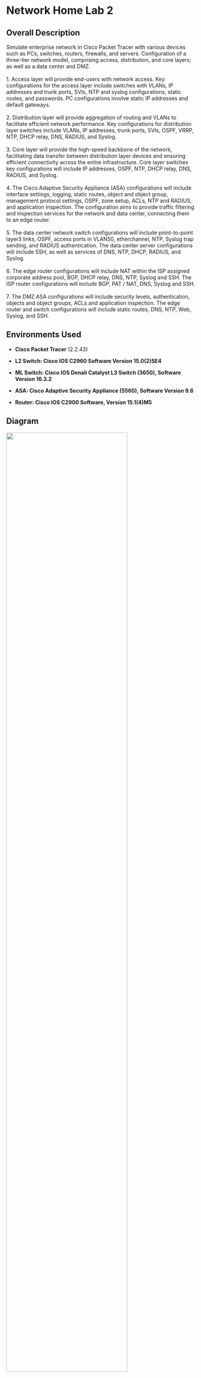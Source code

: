 <h1>Network Home Lab 2</h1>

<h2>Overall Description</h2>
Simulate enterprise network in Cisco Packet Tracer with various devices such as PCs, switches, routers, firewalls, and servers. Configuration of a three-tier network model, comprising access, distribution, and core layers; as well as a data center and DMZ. 
<br />
<br />
1. Access layer will provide end-users with network access. Key configurations for the access layer include switches with VLANs, IP addresses and trunk ports, SVIs, NTP and syslog configurations, static routes, and passwords. PC configurations involve static IP addresses and default gateways. 
<br />
<br />
2. Distribution layer will provide aggregation of routing and VLANs to facilitate efficient network performance. Key configurations for distribution layer switches include VLANs, IP addresses, trunk ports, SVIs, OSPF, VRRP, NTP, DHCP relay, DNS, RADIUS, and Syslog. 
<br />
<br />
3. Core layer will provide the high-speed backbone of the network, facilitating data transfer between distribution layer devices and ensuring efficient connectivity across the entire infrastructure. Core layer switches key configurations will include IP addresses, OSPF, NTP, DHCP relay, DNS, RADIUS, and Syslog. 
<br />
<br />
4. The Cisco Adaptive Security Appliance (ASA) configurations will include  interface settings, logging, static routes, object and object group, management protocol settings, OSPF, zone setup, ACLs, NTP and RADIUS, and application inspection. The configuration aims to provide traffic filtering and inspection services for the network and data center, connecting them to an edge router. 
<br />
<br />
5. The data center network switch configurations will include point-to-point layer3 links, OSPF, access ports in VLAN50, etherchannel, NTP, Syslog trap sending, and RADIUS authentication. The data center server configurations will include SSH, as well as services of DNS, NTP, DHCP, RADIUS, and Syslog.
<br />
<br />
6. The edge router configurations will include NAT within the ISP assigned corporate address pool, BGP, DHCP relay, DNS, NTP, Syslog and SSH. The ISP router configurations will include BGP, PAT / NAT, DNS, Syslog and SSH.
<br />
<br />
7. The DMZ ASA configurations will include security levels, authentication, objects and object groups, ACLs and application inspection. The edge router and switch configurations will include static routes, DNS, NTP, Web, Syslog, and SSH.

<h2>Environments Used </h2>

- <b>Cisco Packet Tracer</b> (2.2.43) <br />

- <b>L2 Switch: Cisco IOS C2960 Software Version 15.0(2)SE4</b>  <br />

- <b>ML Switch: Cisco IOS Denali Catalyst L3 Switch (3650), Software Version 16.3.2</b> <br />

- <b>ASA: Cisco Adaptive Security Appliance (5560), Software Version 9.6 </b> <br />

- <b>Router: Cisco IOS C2900 Software, Version 15.1(4)M5</b>  <br />

<h2>Diagram </h2>
<img src="https://i.imgur.com/avTa2kJ.png" height="80%" width="80%" />

<h2>Walk-through:</h2>
<p align="center">
 
[Download Cisco Packet Tracer](https://skillsforall.com/resources/lab-downloads?courseLang=en-US 
)<br />

<br />
<br />
Drag and drop devices as seen in the diagram. Connect devices with appropriate cabling. Label interfaces: <br/>
<img src="https://i.imgur.com/Fu9iR6x.png" height="80%" width="80%" />
<h3> 1. Access Layer </h3>
<h4>  A. PCs </h4>
IP addresses, default gateways
DNS and DHCP servers
<h4> B. Access Switches </h4>
Hostname and password
Vlans, vlan interfaces, trunk and access ports, unused interfaces native vlans, IP addresses
Mgmt interface
DHCP
NTP
Syslog
<h3> 2. Distribution Layer</h3>
<h4> A. Distribution Switches</h4>
Hostname and password
Interfaces, Vlans, vlan interfaces, descriptions, Ip addresses, trunk ports
OSPF
VRRP
NTP
DHCP relay
DNS
RADIUS
Syslog
<h3>3. Core Layer</h3>
<h4> A. Core Switches</h4>
See configuration file for process
<h3>4. Cisco ASA</h3>
Hostname and password
Interfaces, description, nameif, security level, ip address
Syslog
Default and static routes
Objects and object groups
ICMMp ECHO permit inside | across networks
SSH
OSPF
Authentication
Security zones
ACLs out-to-in and in-to-out
NTP
RADIUS
<h3>5. Data Center</h3>
<h4> A. Switch</h4>
Hostname and password
point-to-point layer3 links
OSPF
access ports in VLAN50
Etherchannel
NTP
Syslog trap sending
RADIUS authentication
<h4> B. Server</h4>
SSH
Services: DNS, NTP, DHCP, RADIUS, and Syslog
<h3>6. Edge Router and ISPs</h3>
<h4> A. Edge router</h4>
Hostname and password
Username and password privileged exec mode
Interfaces, ip addresses, descriptions
NAT / PAT, ACLs
Static routes
BGP
NTP
Syslog
DNS
SSH, VTY access list
<h4> B. ISP router</h4>
Hostname and password
interfaces, ip addresses, descriptions
BGP
NAT
DNS
<h3>7. DMZ</h3>
<h4> A. ASA </h4>
Hostname and password
Interfaces, description, nameif, security level, ip address
AAA
Default and static routes
Objects and object groups
SSH
ACLs out-to-in and in-to-out
NTP
Syslog
Traffic inspection
Security zones
<h4> B. Switch</h4>
Hostname and password
Username and password privilege exec mode and SSH, line console
interfaces , descriptions, ip addresses
Vlan interface, vlan name, VTP, and SVI port
Static default route
NTP
DNS
Syslog
<h4>C. Server </h4>
NTP
DNS
Web
Syslog
